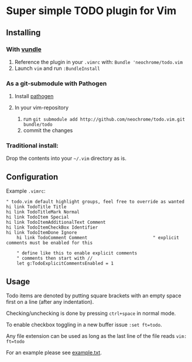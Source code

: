 Super simple TODO plugin for Vim
================================

Installing
----------
### With [vundle](https://github.com/gmarik/vundle)
1. Reference the plugin in your `.vimrc` with: `Bundle 'neochrome/todo.vim`
2. Launch `vim` and run `:BundleInstall`

### As a git-submodule with Pathogen
1. Install [pathogen](https://github.com/tpope/vim-pathogen)

2. In your vim-repository
	1. run `git submodule add http://github.com/neochrome/todo.vim.git bundle/todo`
	2. commit the changes

### Traditional install:
Drop the contents into your `~/.vim` directory as is.

Configuration
-------------
Example `.vimrc`:

    " todo.vim default highlight groups, feel free to override as wanted
    hi link TodoTitle Title
    hi link TodoTitleMark Normal
    hi link TodoItem Special
    hi link TodoItemAdditionalText Comment
    hi link TodoItemCheckBox Identifier
    hi link TodoItemDone Ignore
		hi link TodoComment Comment							" explicit comments must be enabled for this

		" define like this to enable explicit comments
		" comments then start with //
		let g:TodoExplicitCommentsEnabled = 1

Usage
-----
Todo items are denoted by putting square brackets with an empty space first on a line (after any indentation).

Checking/unchecking is done by pressing `ctrl+space` in normal mode.

To enable checkbox toggling in a new buffer issue `:set ft=todo`.

Any file extension can be used as long as the last line of the file reads
`vim: ft=todo`

For an example please see [example.txt](todo.vim/blob/master/example.txt).

